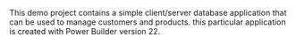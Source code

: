 This demo project contains a simple client/server database application that can be used to manage customers and products. this particular application is created with Power Builder version 22. 
